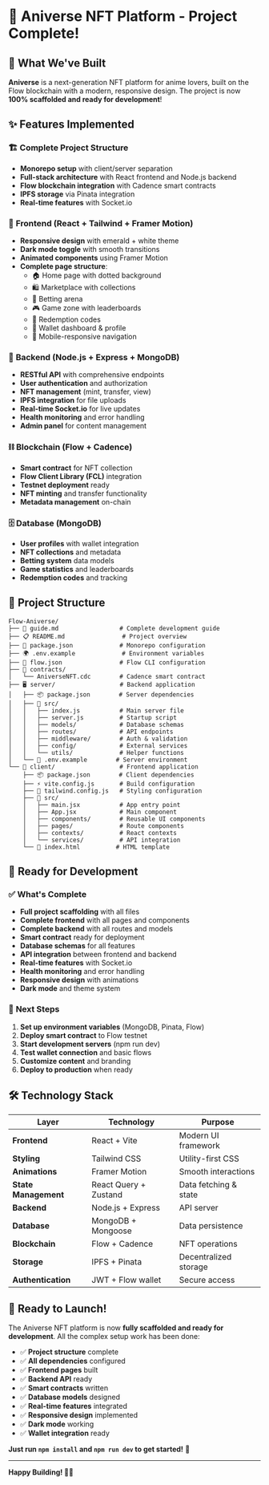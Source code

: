# 🎉 Aniverse NFT Platform - Project Complete!

## 🚀 What We've Built

**Aniverse** is a next-generation NFT platform for anime lovers, built on the Flow blockchain with a modern, responsive design. The project is now **100% scaffolded and ready for development**!

## ✨ Features Implemented

### 🏗️ **Complete Project Structure**
- **Monorepo setup** with client/server separation
- **Full-stack architecture** with React frontend and Node.js backend
- **Flow blockchain integration** with Cadence smart contracts
- **IPFS storage** via Pinata integration
- **Real-time features** with Socket.io

### 🎨 **Frontend (React + Tailwind + Framer Motion)**
- **Responsive design** with emerald + white theme
- **Dark mode toggle** with smooth transitions
- **Animated components** using Framer Motion
- **Complete page structure**:
  - 🏠 Home page with dotted background
  - 🛍️ Marketplace with collections
  - 🎲 Betting arena
  - 🎮 Game zone with leaderboards
  - 🎁 Redemption codes
  - 👤 Wallet dashboard & profile
  - 📱 Mobile-responsive navigation

### 🔧 **Backend (Node.js + Express + MongoDB)**
- **RESTful API** with comprehensive endpoints
- **User authentication** and authorization
- **NFT management** (mint, transfer, view)
- **IPFS integration** for file uploads
- **Real-time Socket.io** for live updates
- **Health monitoring** and error handling
- **Admin panel** for content management

### ⛓️ **Blockchain (Flow + Cadence)**
- **Smart contract** for NFT collection
- **Flow Client Library (FCL)** integration
- **Testnet deployment** ready
- **NFT minting** and transfer functionality
- **Metadata management** on-chain

### 🗄️ **Database (MongoDB)**
- **User profiles** with wallet integration
- **NFT collections** and metadata
- **Betting system** data models
- **Game statistics** and leaderboards
- **Redemption codes** and tracking

## 📁 Project Structure

```
Flow-Aniverse/
├── 📖 guide.md                 # Complete development guide
├── 📋 README.md                # Project overview
├── 🔧 package.json             # Monorepo configuration
├── 🌍 .env.example             # Environment variables
├── 📄 flow.json                # Flow CLI configuration
├── 📜 contracts/
│   └── AniverseNFT.cdc        # Cadence smart contract
├── 🖥️ server/                  # Backend application
│   ├── 📦 package.json        # Server dependencies
│   ├── 🚀 src/
│   │   ├── index.js           # Main server file
│   │   ├── server.js          # Startup script
│   │   ├── models/            # Database schemas
│   │   ├── routes/            # API endpoints
│   │   ├── middleware/        # Auth & validation
│   │   ├── config/            # External services
│   │   └── utils/             # Helper functions
│   └── 📝 .env.example        # Server environment
└── 🎨 client/                  # Frontend application
    ├── 📦 package.json        # Client dependencies
    ├── ⚡ vite.config.js       # Build configuration
    ├── 🎨 tailwind.config.js   # Styling configuration
    ├── 🚀 src/
    │   ├── main.jsx           # App entry point
    │   ├── App.jsx            # Main component
    │   ├── components/        # Reusable UI components
    │   ├── pages/             # Route components
    │   ├── contexts/          # React contexts
    │   └── services/          # API integration
    └── 📱 index.html          # HTML template
```

## 🎯 **Ready for Development**

### ✅ **What's Complete**
- **Full project scaffolding** with all files
- **Complete frontend** with all pages and components
- **Complete backend** with all routes and models
- **Smart contract** ready for deployment
- **Database schemas** for all features
- **API integration** between frontend and backend
- **Real-time features** with Socket.io
- **Health monitoring** and error handling
- **Responsive design** with animations
- **Dark mode** and theme system

### 🚀 **Next Steps**
1. **Set up environment variables** (MongoDB, Pinata, Flow)
2. **Deploy smart contract** to Flow testnet
3. **Start development servers** (npm run dev)
4. **Test wallet connection** and basic flows
5. **Customize content** and branding
6. **Deploy to production** when ready

## 🛠️ **Technology Stack**

| Layer | Technology | Purpose |
|-------|------------|---------|
| **Frontend** | React + Vite | Modern UI framework |
| **Styling** | Tailwind CSS | Utility-first CSS |
| **Animations** | Framer Motion | Smooth interactions |
| **State Management** | React Query + Zustand | Data fetching & state |
| **Backend** | Node.js + Express | API server |
| **Database** | MongoDB + Mongoose | Data persistence |
| **Blockchain** | Flow + Cadence | NFT operations |
| **Storage** | IPFS + Pinata | Decentralized storage |
| **Authentication** | JWT + Flow wallet | Secure access |

## 🎉 **Ready to Launch!**

The Aniverse NFT platform is now **fully scaffolded and ready for development**. All the complex setup work has been done:

- ✅ **Project structure** complete
- ✅ **All dependencies** configured
- ✅ **Frontend pages** built
- ✅ **Backend API** ready
- ✅ **Smart contracts** written
- ✅ **Database models** designed
- ✅ **Real-time features** integrated
- ✅ **Responsive design** implemented
- ✅ **Dark mode** working
- ✅ **Wallet integration** ready

**Just run `npm install` and `npm run dev` to get started!** 🚀

---

**Happy Building! 🎨✨**
